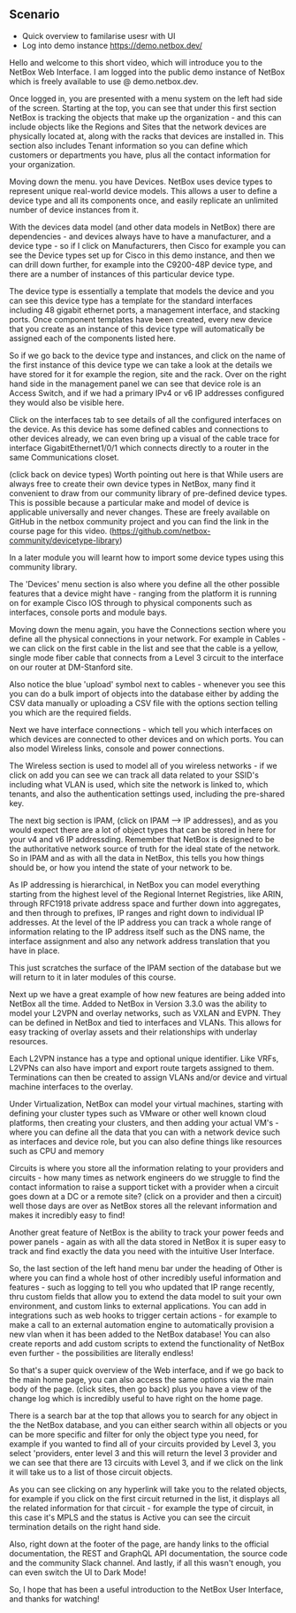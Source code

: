 ## Scenario
- Quick overview to familarise usesr with UI
- Log into demo instance https://demo.netbox.dev/

Hello and welcome to this short video, which will introduce you to the NetBox Web Interface. I am logged into the public demo instance of NetBox which is freely available to use @ demo.netbox.dev. 

Once logged in, you are presented with a menu system on the left had side of the screen. Starting at the top, you can see that under this first section NetBox is tracking the objects that make up the organization - and this can include objects like the Regions and Sites that the network devices are physically located at, along with the racks that devices are installed in. This section also includes Tenant information so you can define which customers or departments you have, plus all the contact information for your organization.

Moving down the menu. you have Devices. NetBox uses device types to represent unique real-world device models. This allows a user to define a device type and all its components once, and easily replicate an unlimited number of device instances from it.

With the devices data model (and other data models in NetBox) there are dependencies  - and devices always have to have a manufacturer, and a device type - so if I click on Manufacturers, then Cisco for example you can see the Device types set up for Cisco in this demo instance, and then we can drill down further, for example into the C9200-48P device type, and there are a number of instances of this particular device type. 

The device type is essentially a template that models the device and you can see this device type has a template for the standard interfaces including 48 gigabit ethernet ports, a management interface, and stacking ports. Once component templates have been created, every new device that you create as an instance of this device type will automatically be assigned each of the components listed here.

So if we go back to the device type and instances, and click on the name of the first instance of this device type we can take a look at the details we have stored for it for example the region, site and the rack. Over on the right hand side in the management panel we can see that device role is an Access Switch, and if we had a primary IPv4 or v6 IP addresses configured they would also be visible here.  

Click on the interfaces tab to see details of all the configured interfaces on the device.  As this device has some defined cables and connections to other devices already, we can even bring up a visual of the cable trace for interface GigabitEthernet1/0/1 which connects directly to a router in the same Communications closet. 

(click back on device types)
Worth pointing out here is that While users are always free to create their own device types in NetBox, many find it convenient to draw from our community library of pre-defined device types. This is possible because a particular make and model of device is applicable universally and never changes. These are freely available on GitHub in the netbox community project and you can find the link in the course page for this video. (https://github.com/netbox-community/devicetype-library) 

In a later module you will learnt how to import some device types using this community library. 

The 'Devices' menu section is also where you define all the other possible features that a device might have - ranging from the platform it is running on for example Cisco IOS through to physical components such as interfaces, console ports and module bays. 

Moving down the menu again, you have the Connections section where you define all the physical connections in your network. For example in Cables - we can click on the first cable in the list and see that the cable is a yellow, single mode fiber cable that connects from a Level 3 circuit to the interface on our router at DM-Stanford site.  

Also notice the blue 'upload' symbol next to cables - whenever you see this you can do a bulk import of objects into the database either by adding the CSV data manually or uploading a CSV file with the options section telling you which are the required fields.

Next we have interface connections - which tell you which interfaces on which devices are connected to other devices and on which ports. You can also model Wireless links, console and power connections. 

The Wireless section is used to model all of you wireless networks - if we click on add you can see we can track all data related to your SSID's including what VLAN is used, which site the network is linked to, which tenants, and also the authentication settings used, including the pre-shared key.  

The next big section is IPAM, (click on IPAM --> IP addresses), and as you would expect there are a lot of object types that can be stored in here for your v4 and v6 IP addressding. Remember that NetBox is designed to be the authoritative network source of truth for the ideal state of the network. So in IPAM and as with all the data in NetBox, this tells you how things should be, or how you intend the state of your network to be. 

As IP addressing is hierarchical, in NetBox you can model everything starting from the highest level of the Regional Internet Registries, like ARIN, through RFC1918 private address space and further down into aggregates, and then through to prefixes, IP ranges and right down to individual IP addresses. At the level of the IP address you can track a whole range of information relating to the IP address itself such as the DNS name, the interface assignment and also any network address translation that you have in place.

This just scratches the surface of the IPAM section of the database but we will return to it in later modules of this course.

Next up we have a great example of how new features are being added into NetBox all the time. Added to NetBox in Version 3.3.0 was the ability to model your L2VPN and overlay networks, such as VXLAN and EVPN. They can be defined in NetBox and tied to interfaces and VLANs. This allows for easy tracking of overlay assets and their relationships with underlay resources.

Each L2VPN instance has a type and optional unique identifier. Like VRFs, L2VPNs can also have import and export route targets assigned to them. Terminations can then be created to assign VLANs and/or device and virtual machine interfaces to the overlay. 

Under Virtualization, NetBox can model your virtual machines, starting with defining your cluster types such as VMware or other well known cloud platforms, then creating your clusters, and then adding your actual VM's - where you can define all the data that you can with a network device such as interfaces and device role, but you can also define things like resources such as CPU and memory

Circuits is where you store all the information relating to your providers and circuits - how many times as network engineers do we struggle to find the contact information to raise a support ticket with a provider when a circuit goes down at a DC or a remote site? 
(click on a provider and then a circuit) 
well those days are over as NetBox stores all the relevant information and makes it incredibly easy to find!

Another great feature of NetBox is the ability to track your power feeds and power panels - again as with all the data stored in NetBox it is super easy to track and find exactly the data you need with the intuitive User Interface. 

So, the last section of the left hand menu bar under the heading of Other is where you can find a whole host of other incredibly useful information and features - such as logging to tell you who updated that IP range recently, thru custom fields that allow you to extend the data model to suit your own environment, and custom links to external applications. You can add in integrations such as web hooks to trigger certain actions - for example to make a call to an external automation engine to automatically provision a new vlan when it has been added to the NetBox database! You can also create reports and add custom scripts to extend the functionality of NetBox even further - the possibilities are literally endless!

So that's a super quick overview of the Web interface, and if we go back to the main home page, you can also access the same options via the main body of the page. 
(click sites, then go back) 
plus you have a view of the change log which is incredibly useful to have right on the home page. 

There is a search bar at the top that allows you to search for any object in the the NetBox database, and you can either search within all objects or you can be more specific and filter for only the object type you need, for example  if you wanted to find all of your circuits provided by Level 3, you select 'providers, enter level 3 and this will return the level 3 provider and we can see that there are 13 circuits with Level 3, and if we click on the link it will take us to a list of those circuit objects. 

As you can see clicking on any hyperlink will take you to the related objects, for example if you click on the first circuit returned in the list, it displays all the related information for that circuit - for example the type of circuit, in this case it's MPLS and the status is Active you can see the circuit termination details on the right hand side. 

Also, right down at the footer of the page, are handy links to the official documentation, the REST and GraphQL API documentation, the source code and the community Slack channel.  And lastly, if all this wasn't enough, you can even switch the UI to Dark Mode! 

So, I hope that has been a useful introduction to the NetBox User Interface, and thanks for watching!